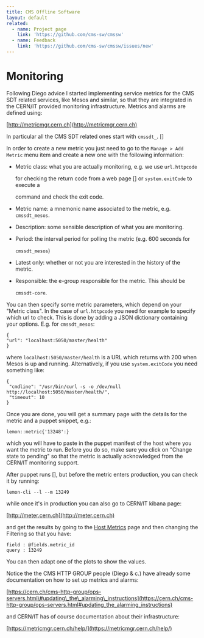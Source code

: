 ```yaml
---
title: CMS Offline Software
layout: default
related:
  - name: Project page
    link: 'https://github.com/cms-sw/cmssw'
  - name: Feedback
    link: 'https://github.com/cms-sw/cmssw/issues/new'
---
```


# Monitoring

Following Diego advice I started implementing service metrics for the CMS SDT related services, like Mesos and similar, so that they are integrated in the CERN/IT provided monitoring infrastructure. Metrics and alarms are defined using:

[http://metricmgr.cern.ch](http://metricmgr.cern.ch)

In particular all the CMS SDT related ones start with `cmssdt_`. \[\]

In order to create a new metric you just need to go to the `Manage > Add Metric` menu item and create a new one with the following information:

* Metric class: what you are actually monitoring, e.g. we use `url.httpcode`

  for checking the return code from a web page \[\] or `system.exitCode` to execute a

  command and check the exit code.

* Metric name: a mnemonic name associated to the metric, e.g. `cmssdt_mesos`.
* Description: some sensible description of what you are monitoring.
* Period: the interval period for polling the metric \(e.g. 600 seconds for

  `cmssdt_mesos`\)

* Latest only: whether or not you are interested in the history of the metric.
* Responsible: the e-group responsible for the metric. This should be

  `cmssdt-core`.

You can then specify some metric parameters, which depend on your "Metric class". In the case of `url.httpcode` you need for example to specify which url to check. This is done by adding a JSON dictionary containing your options. E.g. for `cmssdt_mesos`:

```text
{
"url": "localhost:5050/master/health"
}
```

where `localhost:5050/master/health` is a URL which returns with 200 when Mesos is up and running. Alternatively, if you use `system.exitCode` you need something like:

```text
{
 "cmdline": "/usr/bin/curl -s -o /dev/null http://localhost:5050/master/health/", 
 "timeout": 10
}
```

Once you are done, you will get a summary page with the details for the metric and a puppet snippet, e.g.:

```text
lemon::metric{'13248':}
```

which you will have to paste in the puppet manifest of the host where you want the metric to run. Before you do so, make sure you click on "Change state to pending" so that the metric is actually acknowledged from the CERN/IT monitoring support.

After puppet runs \[\], but before the metric enters production, you can check it by running:

```text
lemon-cli --l --m 13249
```

while once it's in production you can also go to CERN/IT kibana page:

[http://meter.cern.ch](http://meter.cern.ch)

and get the results by going to the [Host Metrics](https://meter.cern.ch/public/_plugin/kibana/#/dashboard/elasticsearch/Metrics:%20Host) page and then changing the Filtering so that you have:

```text
field : @fields.metric_id
query : 13249
```

You can then adapt one of the plots to show the values.

Notice the the CMS HTTP GROUP people \(Diego & c.\) have already some documentation on how to set up metrics and alarms:

[https://cern.ch/cms-http-group/ops-servers.html\#updating\_the\_alarming\_instructions](https://cern.ch/cms-http-group/ops-servers.html#updating_the_alarming_instructions)

and CERN/IT has of course documentation about their infrastructure:

[https://metricmgr.cern.ch/help/](https://metricmgr.cern.ch/help/)

